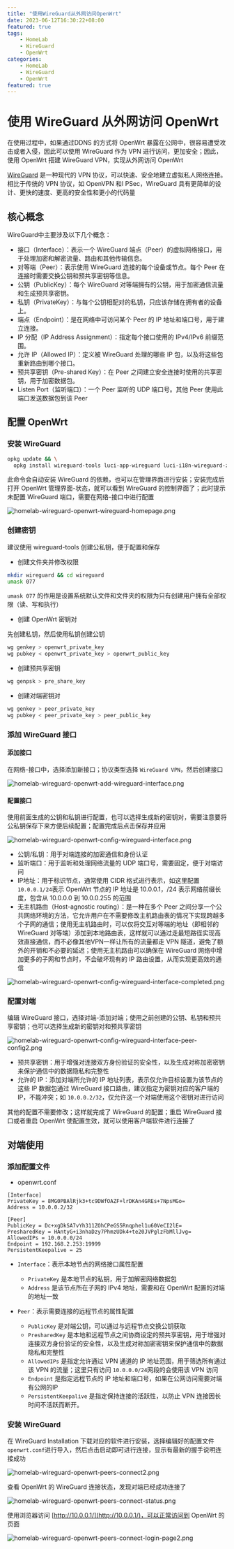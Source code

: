 ```yaml
---
title: "使用WireGuard从外网访问OpenWrt"
date: 2023-06-12T16:30:22+08:00
featured: true
tags:
    - HomeLab
    - WireGuard
    - OpenWrt
categories: 
    - HomeLab
    - WireGuard   
    - OpenWrt
featured: true
---
```


# 使用 WireGuard 从外网访问 OpenWrt

在使用过程中，如果通过DDNS 的方式将 OpenWrt 暴露在公网中，很容易遭受攻击或者入侵，因此可以使用 WireGuard 作为 VPN 进行访问，更加安全；因此，使用 OpenWrt 搭建 WireGuard VPN，实现从外网访问 OpenWrt

[WireGuard](https://www.wireguard.com/) 是一种现代的 VPN 协议，可以快速、安全地建立虚拟私人网络连接。相比于传统的 VPN 协议，如 OpenVPN 和I PSec，WireGuard 具有更简单的设计、更快的速度、更高的安全性和更小的代码量


## 核心概念

WireGuard中主要涉及以下几个概念：

- 接口（Interface）：表示一个 WireGuard 端点（Peer）的虚拟网络接口，用于处理加密和解密流量、路由和其他传输信息。
- 对等端（Peer）：表示使用 WireGuard 连接的每个设备或节点。每个 Peer 在连接时需要交换公钥和预共享密钥等信息。
- 公钥（PublicKey）：每个 WireGuard 对等端拥有的公钥，用于加密通信流量和生成预共享密钥。
- 私钥（PrivateKey）：与每个公钥相配对的私钥，只应该存储在拥有者的设备上。
- 端点（Endpoint）：是在网络中可访问某个 Peer 的 IP 地址和端口号，用于建立连接。
- IP 分配（IP Address Assignment）：指定每个接口使用的 IPv4/IPv6 前缀范围。
- 允许 IP（Allowed IP）：定义被 WireGuard 处理的哪些 IP 包，以及将这些包重新路由到哪个接口。
- 预共享密钥（Pre-shared Key）：在 Peer 之间建立安全连接时使用的共享密钥，用于加密数据包。
- Listen Port（监听端口）：一个 Peer 监听的 UDP 端口号。其他 Peer 使用此端口发送数据包到该 Peer

##  配置 OpenWrt 

### 安装 WireGuard 

```bash
opkg update && \
  opkg install wireguard-tools luci-app-wireguard luci-i18n-wireguard-zh-cn
```

此命令会自动安装 WireGuard 的依赖，也可以在管理界面进行安装；安装完成后打开 OpenWrt 管理界面-状态，就可以看到 WireGuard 的控制界面了；此时提示未配置 WireGuard 端口，需要在网络-接口中进行配置

![homelab-wireguard-openwrt-wireguard-homepage.png](https://hellowoodes.oss-cn-beijing.aliyuncs.com/picture/homelab-wireguard-openwrt-wireguard-homepage.png)

### 创建密钥

建议使用 wireguard-tools 创建公私钥，便于配置和保存

- 创建文件夹并修改权限

```bash
mkdir wireguard && cd wireguard
umask 077
```

`umask 077` 的作用是设置系统默认文件和文件夹的权限为只有创建用户拥有全部权限（读、写和执行）

- 创建 OpenWrt 密钥对

先创建私钥，然后使用私钥创建公钥

```bash
wg genkey > openwrt_private_key
wg pubkey < openwrt_private_key > openwrt_public_key
```

- 创建预共享密钥

```bash
wg genpsk > pre_share_key
```

- 创建对端密钥对

```bash
wg genkey > peer_private_key
wg pubkey < peer_private_key > peer_public_key
```

### 添加 WireGuard 接口

#### 添加接口

在网络-接口中，选择添加新接口；协议类型选择 `WireGuard VPN`，然后创建接口

![homelab-wireguard-openwrt-add-wireguard-interface.png](https://hellowoodes.oss-cn-beijing.aliyuncs.com/picture/homelab-wireguard-openwrt-add-wireguard-interface.png)

#### 配置接口

使用前面生成的公钥和私钥进行配置，也可以选择生成新的密钥对，需要注意要将公私钥保存下来方便后续配置；配置完成后点击保存并应用

![homelab-wireguard-openwrt-config-wireguard-interface.png](https://hellowoodes.oss-cn-beijing.aliyuncs.com/picture/homelab-wireguard-openwrt-config-wireguard-interface.png)

- 公钥/私钥：用于对端连接的加密通信和身份认证
- 监听端口：用于监听和处理网络流量的 UDP 端口号，需要固定，便于对端访问
- IP地址：用于标识节点，通常使用 CIDR 格式进行表示，如这里配置 `10.0.0.1/24`表示 OpenWrt 节点的 IP 地址是 10.0.0.1，/24 表示网络前缀长度，包含从 10.0.0.0 到 10.0.0.255 的范围
- 无主机路由（Host-agnostic routing）：是一种在多个 Peer 之间分享一个公共网络环境的方法，它允许用户在不需要修改主机路由表的情况下实现跨越多个子网的通信；使用无主机路由时，可以仅将交互对等端的地址（即相邻的 WireGuard 对等端）添加到本地路由表，这样就可以通过走最短路径实现高效直接通信，而不必像其他VPN一样让所有的流量都走 VPN 隧道，避免了额外的开销和不必要的延迟；使用无主机路由可以确保在 WireGuard 网络中增加更多的子网和节点时，不会破坏现有的 IP 路由设置，从而实现更高效的通信

![homelab-wireguard-openwrt-config-wireguard-interface-completed.png](https://hellowoodes.oss-cn-beijing.aliyuncs.com/picture/homelab-wireguard-openwrt-config-wireguard-interface-completed.png)

### 配置对端

编辑 WireGuard 接口，选择对端-添加对端；使用之前创建的公钥、私钥和预共享密钥；也可以选择生成新的密钥对和预共享密钥

![homelab-wireguard-openwrt-config-wireguard-interface-peer-config2.png](https://hellowoodes.oss-cn-beijing.aliyuncs.com/picture/homelab-wireguard-openwrt-config-wireguard-interface-peer-config2.png)

- 预共享密钥：用于增强对连接双方身份验证的安全性，以及生成对称加密密钥来保护通信中的数据隐私和完整性
- 允许的 IP：添加对端所允许的 IP 地址列表，表示仅允许目标设置为该节点的这些 IP 数据包通过 WireGuard 接口路由，建议指定为密钥对应的客户端的IP，不能冲突；如 `10.0.0.2/32`，仅允许这一个对端使用这个密钥对进行访问

其他的配置不需要修改；这样就完成了 WireGuard 的配置；重启 WireGuard 接口或者重启 OpenWrt 使配置生效，就可以使用客户端软件进行连接了

## 对端使用

### 添加配置文件

- openwrt.conf 

```dsconfig
[Interface]
PrivateKey = 8MG0PBAlRjk3+tc9DWfOAZF+lrDKAn4GREs+7NpsMGo=
Address = 10.0.0.2/32

[Peer]
PublicKey = Dc+xgDkSA7vYh311ZOhCPeGS5Rnqphel1u60VeCI2lE=
PresharedKey = HAntyG+i3nhaDzy7PhmzUDk4+te20JVPglzFbMllJvg=
AllowedIPs = 10.0.0.0/24
Endpoint = 192.168.2.253:19999
PersistentKeepalive = 25
```

- `Interface`：表示本地节点的网络接口属性配置
	- `PrivateKey` 是本地节点的私钥，用于加解密网络数据包
	- `Address` 是该节点所在子网的 IPv4 地址，需要和在 OpenWrt 配置的对端的地址一致

- `Peer`：表示需要连接的远程节点的属性配置
	-  `PublicKey` 是对端公钥，可以通过与远程节点交换公钥获取
	-  `PresharedKey` 是本地和远程节点之间协商设定的预共享密钥，用于增强对连接双方身份验证的安全性，以及生成对称加密密钥来保护通信中的数据隐私和完整性
	-  `AllowedIPs` 是指定允许通过 VPN 通道的 IP 地址范围，用于筛选所有通过该 VPN 的流量；这里只有访问 `10.0.0.0/24`网段的会使用该 VPN 访问
	-  `Endpoint` 是指定远程节点的 IP 地址和端口号，如果在公网访问需要对端有公网的IP
	-  `PersistentKeepalive` 是指定保持连接的活跃性，以防止 VPN 连接因长时间不活跃而断开。


### 安装 WireGuard

在 WireGuard Installation 下载对应的软件进行安装，选择编辑好的配置文件 `openwrt.conf`进行导入，然后点击启动即可进行连接，显示有最新的握手说明连接成功

![homelab-wireguard-openwrt-peers-connect2.png](https://hellowoodes.oss-cn-beijing.aliyuncs.com/picture/homelab-wireguard-openwrt-peers-connect2.png)

查看 OpenWrt 的 WireGuard 连接状态，发现对端已经成功连接了

![homelab-wireguard-openwrt-peers-connect-status.png](https://hellowoodes.oss-cn-beijing.aliyuncs.com/picture/homelab-wireguard-openwrt-peers-connect-status.png)

使用浏览器访问 [http://10.0.0.1/](http://10.0.0.1/)，可以正常访问到 OpenWrt 的页面

![homelab-wireguard-openwrt-peers-connect-login-page2.png](https://hellowoodes.oss-cn-beijing.aliyuncs.com/picture/homelab-wireguard-openwrt-peers-connect-login-page2.png)

